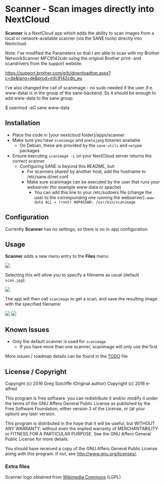 # Scanner - Scan images directly into NextCloud

**Scanner** is a NextCloud app which adds the ability to scan images from a
local or network-available scanner (via the SANE tools) directly into
Nextcloud.

Note:
I've modified the Parameters so that I am able to scan with my Brother NetworkScanner
MFC9142cdn using the original Brother print- and scandrivers from the support website.

https://support.brother.com/g/b/downloadtop.aspx?c=de&lang=de&prod=mfc9142cdn_eu

I've also changed the call of scanimage - no sudo needed if the user (f.e. www-data)
is in the group of the sane-backend. So it should be enough to add www-data to the
sane group:

$ usermod -aG sane www-data

## Installation

* Place the code in [your nextcloud folder]/apps/scanner
* Make sure you have `scanimage` and `pnmtojpeg` binaries available
  * On Debian, these are provided by the `sane-utils` and `netpbm` packages
* Ensure executing `scanimage -L` on your NextCloud server returns the correct scanner
  * Configuring SANE is beyond this README, but:
    * For scanners shared by another host, add the hostname to /etc/sane.d/net.conf
    * Make sure scanimage can be executed by the user that runs your webserver (for example www-data or apache)
      * You can add this line to your /etc/sudoers file (change the user to the corresponding one running the webserver):
      `www-data ALL = (root) NOPASSWD: /usr/bin/scanimage`

## Configuration

Currently **Scanner** has no settings, so there is no in-app configuration.

## Usage

**Scanner** adds a new menu entry to the **Files** menu:

![](./screenshots/menu.png)

Selecting this will allow you to specify a filename as usual (default `scan.jpg`):

![](./screenshots/scan.png)

The app will then call `scanimage` to get a scan, and save the resulting image with the specified filename:

![](./screenshots/result.png)
![](./screenshots/show.png)

## Known Issues

* Only the default scanner is used for `scanimage`
  * If you have more than one scanner, scanimage will only use the first

More issues / roadmap details can be found in the [TODO](TODO.md) file

## License / Copyright

Copyright (c) 2016 Greg Sutcliffe (Original author)
Copyright (c) 2016 e-alfred

This program is free software: you can redistribute it and/or modify
it under the terms of the GNU Affero General Public License as published by
the Free Software Foundation, either version 3 of the License, or
(at your option) any later version.

This program is distributed in the hope that it will be useful,
but WITHOUT ANY WARRANTY; without even the implied warranty of
MERCHANTABILITY or FITNESS FOR A PARTICULAR PURPOSE.  See the
GNU Affero General Public License for more details.

You should have received a copy of the GNU Affero General Public License
along with this program.  If not, see <http://www.gnu.org/licenses/>.

### Extra files

Scanner logo obtained from
[Wikimedia Commons](https://commons.wikimedia.org/wiki/File:Gnome-dev-scanner.svg)
(LGPL)
